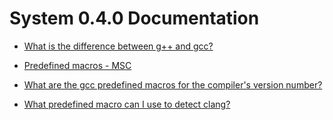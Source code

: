 # System 0.4.0 Documentation

* [What is the difference between g++ and gcc?](https://stackoverflow.com/questions/172587/what-is-the-difference-between-g-and-gcc)

* [Predefined macros - MSC](https://learn.microsoft.com/en-us/cpp/preprocessor/predefined-macros?view=msvc-170)

* [What are the gcc predefined macros for the compiler's version number?](https://stackoverflow.com/questions/1936719/what-are-the-gcc-predefined-macros-for-the-compilers-version-number)

* [What predefined macro can I use to detect clang?](https://stackoverflow.com/questions/2658461/what-predefined-macro-can-i-use-to-detect-clang)